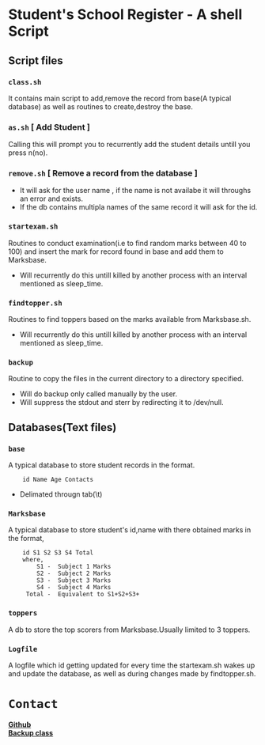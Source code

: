 # **Student's School Register - A shell Script**
## Script files 
### `class.sh `
It contains main script to add,remove the record from base(A typical database) as well as routines to create,destroy the base.
### `as.sh` [ Add Student ]
Calling this will prompt you to recurrently add the student details untill you press n(no).
### `remove.sh` [ Remove a record from the database ]
- It will ask for the user name , if the name is    not availabe it will throughs an error and exists.
- If the db contains multipla names of the same record it will ask for the id.
### `startexam.sh`
Routines to conduct examination(i.e to find random marks between 40 to 100) and insert the mark for record found in base and add them to Marksbase.     
- Will recurrently do this untill killed by another process with an interval mentioned as sleep_time.
### `findtopper.sh`
Routines to find toppers based on the marks available from Marksbase.sh.
- Will recurrently do this untill killed by another process with an interval mentioned as sleep_time.
### `backup`
Routine to copy the files in the current directory to a directory specified.
- Will do backup only called manually by the user.
- Will suppress the stdout and sterr by redirecting it to /dev/null.
## Databases(Text files)
### `base`
A typical database to store student records in the format.

        id Name Age Contacts
-  Delimated througn tab(\t)
### `Marksbase`
A typical database to store student's id,name with there obtained marks in the format,

        id S1 S2 S3 S4 Total
        where,
            S1 -  Subject 1 Marks
            S2 -  Subject 2 Marks
            S3 -  Subject 3 Marks
            S4 -  Subject 4 Marks
         Total -  Equivalent to S1+S2+S3+
### `toppers`
A db to store the top scorers from Marksbase.Usually limited to 3 toppers.
### `Logfile`
A logfile which id getting updated for every time the startexam.sh wakes up and update the database, as well as during changes made by findtopper.sh. 

# `Contact`
[**Github**][mygit]\
[**Backup class**][backup_class]

[mygit]:https://github.com/log-esh-bug "Github link to access my repos"
[backup_class]:https://github.com/log-esh-bug/backup_class "Repositary for backup class"
